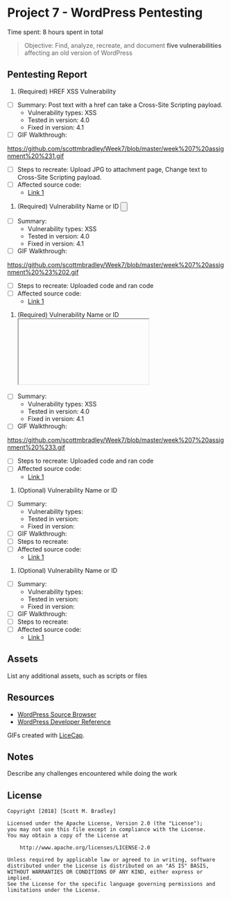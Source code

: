 # Project 7 - WordPress Pentesting

Time spent: 8 hours spent in total

> Objective: Find, analyze, recreate, and document **five vulnerabilities** affecting an old version of WordPress

## Pentesting Report

1. (Required) HREF XSS Vulnerability
  - [ ] Summary: Post text with a href can take a Cross-Site Scripting payload.
    - Vulnerability types: XSS
    - Tested in version: 4.0
    - Fixed in version: 4.1
  - [ ] GIF Walkthrough: 
  
  https://github.com/scottmbradley/Week7/blob/master/week%207%20assignment%20%231.gif

  - [ ] Steps to recreate: Upload JPG to attachment page, Change text to Cross-Site Scripting payload.
  - [ ] Affected source code:
    - [Link 1](https://core.trac.wordpress.org/browser/tags/version/src/source_file.php)


1. (Required) Vulnerability Name or ID  <INPUT TYPE="BUTTON" ONCLICK="alert('XSS')"/>
  - [ ] Summary: 
    - Vulnerability types: XSS
    - Tested in version: 4.0
    - Fixed in version: 4.1
  - [ ] GIF Walkthrough: 
  
  https://github.com/scottmbradley/Week7/blob/master/week%207%20assignment%20%23%202.gif
  
  - [ ] Steps to recreate: Uploaded code and ran code
  - [ ] Affected source code:
    - [Link 1](https://core.trac.wordpress.org/browser/tags/version/src/source_file.php)
    
1. (Required) Vulnerability Name or ID <IFRAME SRC="javascript:alert('XSS');"></IFRAME>
  - [ ] Summary: 
    - Vulnerability types: XSS
    - Tested in version: 4.0
    - Fixed in version: 4.1
  - [ ] GIF Walkthrough: 
  
  https://github.com/scottmbradley/Week7/blob/master/week%207%20assignment%20%233.gif
  
  - [ ] Steps to recreate: Uploaded code and ran code
  - [ ] Affected source code:
    - [Link 1](https://core.trac.wordpress.org/browser/tags/version/src/source_file.php)
1. (Optional) Vulnerability Name or ID
  - [ ] Summary: 
    - Vulnerability types:
    - Tested in version:
    - Fixed in version: 
  - [ ] GIF Walkthrough: 
  - [ ] Steps to recreate: 
  - [ ] Affected source code:
    - [Link 1](https://core.trac.wordpress.org/browser/tags/version/src/source_file.php)
1. (Optional) Vulnerability Name or ID
  - [ ] Summary: 
    - Vulnerability types:
    - Tested in version:
    - Fixed in version: 
  - [ ] GIF Walkthrough: 
  - [ ] Steps to recreate: 
  - [ ] Affected source code:
    - [Link 1](https://core.trac.wordpress.org/browser/tags/version/src/source_file.php) 

## Assets

List any additional assets, such as scripts or files

## Resources

- [WordPress Source Browser](https://core.trac.wordpress.org/browser/)
- [WordPress Developer Reference](https://developer.wordpress.org/reference/)

GIFs created with [LiceCap](http://www.cockos.com/licecap/).

## Notes

Describe any challenges encountered while doing the work

## License

    Copyright [2018] [Scott M. Bradley]

    Licensed under the Apache License, Version 2.0 (the "License");
    you may not use this file except in compliance with the License.
    You may obtain a copy of the License at

        http://www.apache.org/licenses/LICENSE-2.0

    Unless required by applicable law or agreed to in writing, software
    distributed under the License is distributed on an "AS IS" BASIS,
    WITHOUT WARRANTIES OR CONDITIONS OF ANY KIND, either express or implied.
    See the License for the specific language governing permissions and
    limitations under the License.
